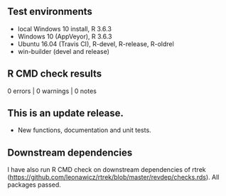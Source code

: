 ## Test environments

* local Windows 10 install, R 3.6.3
* Windows 10 (AppVeyor), R 3.6.3
* Ubuntu 16.04 (Travis CI), R-devel, R-release, R-oldrel
* win-builder (devel and release)

## R CMD check results

0 errors | 0 warnings | 0 notes

## This is an update release.

* New functions, documentation and unit tests.

## Downstream dependencies

I have also run R CMD check on downstream dependencies of rtrek 
(https://github.com/leonawicz/rtrek/blob/master/revdep/checks.rds). 
All packages passed.
